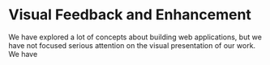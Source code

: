 # Visual Feedback and Enhancement
We have explored a lot of concepts about building web applications, but we have not focused serious attention on the visual presentation of our work. We have 